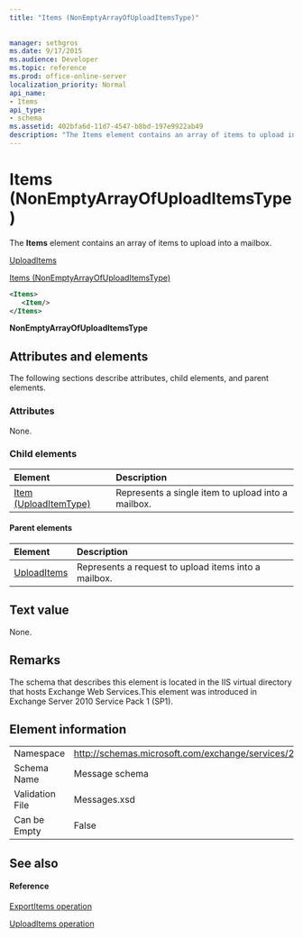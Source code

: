 ```yaml
---
title: "Items (NonEmptyArrayOfUploadItemsType)"
 
 
manager: sethgros
ms.date: 9/17/2015
ms.audience: Developer
ms.topic: reference
ms.prod: office-online-server
localization_priority: Normal
api_name:
- Items
api_type:
- schema
ms.assetid: 402bfa6d-11d7-4547-b8bd-197e9922ab49
description: "The Items element contains an array of items to upload into a mailbox."
---
```


# Items (NonEmptyArrayOfUploadItemsType)

The **Items** element contains an array of items to upload into a mailbox. 
  
[UploadItems](uploaditems.md)
  
[Items (NonEmptyArrayOfUploadItemsType)](items-nonemptyarrayofuploaditemstype.md)
  
```XML
<Items>
   <Item/>
</Items>
```

 **NonEmptyArrayOfUploadItemsType**
## Attributes and elements

The following sections describe attributes, child elements, and parent elements.
  
### Attributes

None.
  
### Child elements

|**Element**|**Description**|
|:-----|:-----|
|[Item (UploadItemType)](item-uploaditemtype.md) <br/> |Represents a single item to upload into a mailbox.  <br/> |
   
#### Parent elements

|**Element**|**Description**|
|:-----|:-----|
|[UploadItems](uploaditems.md) <br/> |Represents a request to upload items into a mailbox.  <br/> |
   
## Text value

None.
  
## Remarks

The schema that describes this element is located in the IIS virtual directory that hosts Exchange Web Services.This element was introduced in Exchange Server 2010 Service Pack 1 (SP1).
  
## Element information

|||
|:-----|:-----|
|Namespace  <br/> |http://schemas.microsoft.com/exchange/services/2006/messages  <br/> |
|Schema Name  <br/> |Message schema  <br/> |
|Validation File  <br/> |Messages.xsd  <br/> |
|Can be Empty  <br/> |False  <br/> |
   
## See also

#### Reference

[ExportItems operation](exportitems-operation.md)
  
[UploadItems operation](uploaditems-operation.md)


